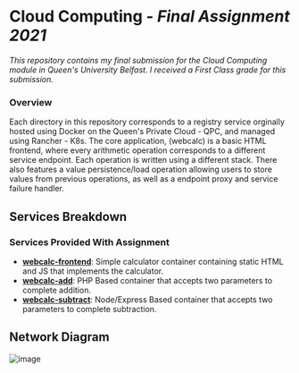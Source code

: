 # Cloud Computing - _Final Assignment 2021_
_This repository contains my final submission for the Cloud Computing module in Queen's University Belfast. I received a First Class grade for this submission._

### Overview
Each directory in this repository corresponds to a registry service orginally hosted using Docker on the Queen's Private Cloud - QPC, and managed using Rancher - K8s. The core application,
(webcalc) is a basic HTML frontend, where every arithmetic operation corresponds to a different service endpoint. Each operation is written using a different stack. There also features a value
persistence/load operation allowing users to store values from previous operations, as well as a endpoint proxy and service failure handler. 

## Services Breakdown

### Services Provided With Assignment
- [**webcalc-frontend**](): Simple calculator container containing static HTML and JS that implements the calculator.
- [**webcalc-add**](): PHP Based container that accepts two parameters to complete addition.
- [**webcalc-subtract**](): Node/Express Based container that accepts two parameters to complete subtraction.

## Network Diagram
![image](https://user-images.githubusercontent.com/73965127/208995484-9918a69b-7a05-43e5-92e1-645aa7763ad2.png)
